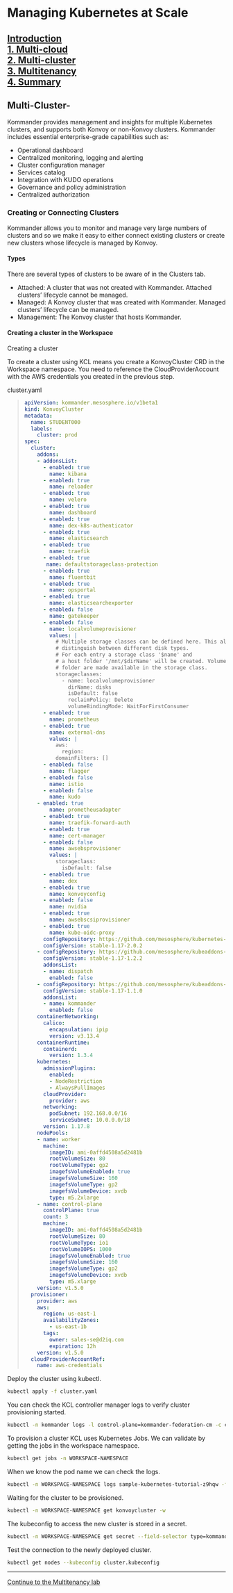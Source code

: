 # Managing Kubernetes at Scale

[Introduction](https://github.com/mesosphere/kommander-workshop-student/blob/master/README.md#introduction)  
[1. Multi-cloud](https://github.com/mesosphere/kommander-workshop-student/blob/master/multi-cloud-lab.md#Multi-cloud-lab)  
[2. Multi-cluster](https://github.com/mesosphere/kommander-workshop-student/blob/master/multi-cluster-lab.md#Multi-Cluster-Lab)  
[3. Multitenancy](https://github.com/mesosphere/kommander-workshop-student/blob/master/multitenancy-lab.md#Multitenancy-Lab)  
[4. Summary](https://github.com/mesosphere/kommander-workshop-student/blob/master/summary.md#Summary)  
---

## Multi-Cluster-

Kommander provides management and insights for multiple Kubernetes clusters, and supports both Konvoy or non-Konvoy clusters. Kommander includes essential enterprise-grade capabilities such as:

- Operational dashboard
- Centralized monitoring, logging and alerting
- Cluster configuration manager
- Services catalog
- Integration with KUDO operations
- Governance and policy administration
- Centralized authorization

### Creating or Connecting Clusters

Kommander allows you to monitor and manage very large numbers of clusters and so we make it easy to either connect existing clusters or create new clusters whose lifecycle is managed by Konvoy.

#### Types

There are several types of clusters to be aware of in the Clusters tab.

- Attached: A cluster that was not created with Kommander. Attached clusters’ lifecycle cannot be managed.
- Managed: A Konvoy cluster that was created with Kommander. Managed clusters’ lifecycle can be managed.
- Management: The Konvoy cluster that hosts Kommander.

#### Creating a cluster in the Workspace

Creating a cluster

To create a cluster using KCL means you create a KonvoyCluster CRD in the Workspace namespace. You need to reference the CloudProviderAccount with the AWS credentials you created in the previous step.

cluster.yaml
> ```yaml
> apiVersion: kommander.mesosphere.io/v1beta1
> kind: KonvoyCluster
> metadata:
>   name: STUDENT000
>   labels:
>     cluster: prod
> spec:
>   cluster:
>     addons:
>     - addonsList:
>       - enabled: true
>         name: kibana
>       - enabled: true
>         name: reloader
>       - enabled: true
>         name: velero
>       - enabled: true
>         name: dashboard
>       - enabled: true
>         name: dex-k8s-authenticator
>       - enabled: true
>         name: elasticsearch
>       - enabled: true
>         name: traefik
>       - enabled: true
>        name: defaultstorageclass-protection
>       - enabled: true
>         name: fluentbit
>       - enabled: true
>         name: opsportal
>       - enabled: true
>         name: elasticsearchexporter
>       - enabled: false
>         name: gatekeeper
>       - enabled: false
>         name: localvolumeprovisioner
>         values: |
>           # Multiple storage classes can be defined here. This allows to, e.g.,
>           # distinguish between different disk types.
>           # For each entry a storage class '$name' and
>           # a host folder '/mnt/$dirName' will be created. Volumes mounted to this
>           # folder are made available in the storage class.
>           storageclasses:
>             - name: localvolumeprovisioner
>               dirName: disks
>               isDefault: false
>               reclaimPolicy: Delete
>               volumeBindingMode: WaitForFirstConsumer
>       - enabled: true
>         name: prometheus
>       - enabled: true
>         name: external-dns
>         values: |
>           aws:
>             region:
>           domainFilters: []
>       - enabled: false
>         name: flagger
>       - enabled: false
>         name: istio
>       - enabled: false
>         name: kudo
>     - enabled: true
>         name: prometheusadapter
>       - enabled: true
>         name: traefik-forward-auth
>       - enabled: true
>         name: cert-manager
>       - enabled: false
>         name: awsebsprovisioner
>         values: |
>           storageclass:
>             isDefault: false
>       - enabled: true
>         name: dex
>       - enabled: true
>         name: konvoyconfig
>       - enabled: false
>         name: nvidia
>       - enabled: true
>         name: awsebscsiprovisioner
>       - enabled: true
>         name: kube-oidc-proxy
>       configRepository: https://github.com/mesosphere/kubernetes-base-addons
>       configVersion: stable-1.17-2.0.2
>     - configRepository: https://github.com/mesosphere/kubeaddons-dispatch
>       configVersion: stable-1.17-1.2.2
>       addonsList:
>       - name: dispatch
>         enabled: false
>     - configRepository: https://github.com/mesosphere/kubeaddons-kommander
>       configVersion: stable-1.17-1.1.0
>       addonsList:
>       - name: kommander
>         enabled: false
>     containerNetworking:
>       calico:
>         encapsulation: ipip
>         version: v3.13.4
>     containerRuntime:
>       containerd:
>         version: 1.3.4
>     kubernetes:
>       admissionPlugins:
>         enabled:
>         - NodeRestriction
>         - AlwaysPullImages
>       cloudProvider:
>         provider: aws
>       networking:
>         podSubnet: 192.168.0.0/16
>         serviceSubnet: 10.0.0.0/18
>       version: 1.17.8
>     nodePools:
>     - name: worker
>       machine:
>         imageID: ami-0affd4508a5d2481b
>         rootVolumeSize: 80
>         rootVolumeType: gp2
>         imagefsVolumeEnabled: true
>         imagefsVolumeSize: 160
>         imagefsVolumeType: gp2
>         imagefsVolumeDevice: xvdb
>         type: m5.2xlarge
>     - name: control-plane
>       controlPlane: true
>       count: 3
>       machine:
>         imageID: ami-0affd4508a5d2481b
>         rootVolumeSize: 80
>         rootVolumeType: io1
>         rootVolumeIOPS: 1000
>         imagefsVolumeEnabled: true
>         imagefsVolumeSize: 160
>         imagefsVolumeType: gp2
>         imagefsVolumeDevice: xvdb
>         type: m5.xlarge
>     version: v1.5.0
>   provisioner:
>     provider: aws
>     aws:
>       region: us-east-1
>       availabilityZones:
>         - us-east-1b
>       tags:
>         owner: sales-se@d2iq.com
>         expiration: 12h
>     version: v1.5.0
>   cloudProviderAccountRef:
>     name: aws-credentials
> ```

Deploy the cluster using kubectl.

```bash
kubectl apply -f cluster.yaml
```

You can check the KCL controller manager logs to verify cluster provisioning started.

```bash
kubectl -n kommander logs -l control-plane=kommander-federation-cm -c controller-manager
```

To provision a cluster KCL uses Kubernetes Jobs.  We can validate by getting the jobs in the workspace namespace.

```bash
kubectl get jobs -n WORKSPACE-NAMESPACE
```

When we know the pod name we can check the logs.

```bash
kubectl -n WORKSPACE-NAMESPACE logs sample-kubernetes-tutorial-z9hqw -f
```

Waiting for the cluster to be provisioned.

```bash
kubectl -n WORKSPACE-NAMESPACE get konvoycluster -w
```

The kubeconfig to access the new cluster is stored in a secret.

```bash
kubectl -n WORKSPACE-NAMESPACE get secret --field-selector type=kommander.mesosphere.io/kubeconfig -o=jsonpath="{.items[0].data.kubeconfig}" | base64 -d > cluster.kubeconfig
```

Test the connection to the newly deployed cluster.

```bash
kubectl get nodes --kubeconfig cluster.kubeconfig
```
---  
[Continue to the Multitenancy lab](https://github.com/mesosphere/kommander-workshop-student/blob/master/multitenancy-lab.md#Multitenancy-Lab)